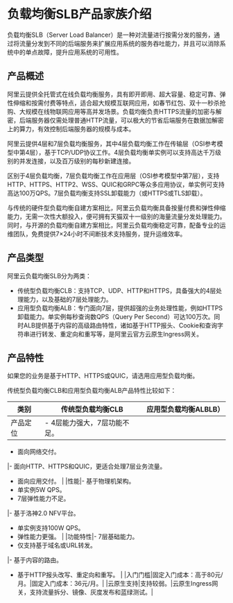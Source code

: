 # 负载均衡SLB产品家族介绍

负载均衡SLB（Server Load Balancer）是一种对流量进行按需分发的服务，通过将流量分发到不同的后端服务来扩展应用系统的服务吞吐能力，并且可以消除系统中的单点故障，提升应用系统的可用性。

## 产品概述

阿里云提供全托管式在线负载均衡服务，具有即开即用、超大容量、稳定可靠、弹性伸缩和按需付费等特点，适合超大规模互联网应用，如春节红包、双十一秒杀抢购、大规模在线物联网应用等高并发场景。负载均衡负责HTTPS流量的加密与解密，后端服务器仅需处理普通HTTP流量，可以极大的节省后端服务在数据加解密上的算力，有效控制后端服务器的规模与成本。

阿里云提供4层和7层负载均衡服务，其中4层负载均衡工作在传输层（OSI参考模型中第4层），基于TCP/UDP协议工作。4层负载均衡单实例可以支持高达千万级别的并发连接，以及百万级别的每秒新建连接。

区别于4层负载均衡，7层负载均衡工作在应用层（OSI参考模型中第7层），支持HTTP、HTTPS、HTTP2、WSS、QUIC和GRPC等众多应用协议，单实例可支持高达100万QPS。7层负载均衡支持SSL卸载能力（或HTTPS或TLS卸载）。

与传统的硬件型负载均衡自建方案相比，阿里云负载均衡具备按量付费和弹性伸缩能力，无需一次性大额投入，便可拥有天猫双十一级别的海量流量分发处理能力。同时，与开源的负载均衡自建方案相比，阿里云负载均衡稳定可靠，配备专业的运维团队，免费提供7×24小时不间断技术支持服务，提升运维效率。

## 产品类型

阿里云负载均衡SLB分为两类：

-   传统型负载均衡CLB：支持TCP、UDP、HTTP和HTTPS，具备强大的4层处理能力，以及基础的7层处理能力。
-   应用型负载均衡ALB：专门面向7层，提供超强的业务处理性能，例如HTTPS卸载能力。单实例每秒查询数QPS（Query Per Second）可达100万次。同时ALB提供基于内容的高级路由特性，诸如基于HTTP报头、Cookie和查询字符串进行转发、重定向和重写等，是阿里云官方云原生Ingress网关。

## 产品特性

如果您的业务是基于HTTP、HTTPS或QUIC，请选用应用型负载均衡。

传统型负载均衡CLB和应用型负载均衡ALB产品特性比较如下：

|类别|传统型负载均衡CLB|应用型负载均衡ALBLB）|
|--|----------|-------------|
|产品定位|-   4层能力强大，7层功能不足。
-   面向网络交付。

|-   面向HTTP、HTTPS和QUIC，更适合处理7层业务流量。
-   面向应用交付。 |
|性能|-   基于物理机架构。
-   单实例5W QPS。
-   7层弹性能力不足。

|-   基于洛神2.0 NFV平台。
-   单实例支持100W QPS。
-   弹性能力更强。 |
|功能特性|-   7层基础能力。
-   仅支持基于域名或URL转发。

|-   基于内容的路由。
-   基于HTTP报头改写、重定向和重写。 |
|入门门槛|固定入门成本：高于80元/月。|固定入门成本：36元/月。|
|云原生支持|支持较弱。|云原生Ingress网关，支持流量拆分、镜像、灰度发布和蓝绿测试。|

